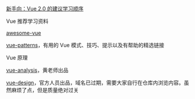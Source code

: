 [新手向：Vue 2.0 的建议学习顺序](https://zhuanlan.zhihu.com/p/23134551)

Vue 推荐学习资料

[awesome-vue](https://github.com/vuejs/awesome-vue)

[vue-patterns](https://github.com/learn-vuejs/vue-patterns)，有用的 Vue 模式、技巧、提示以及有帮助的精选链接

Vue 原理

[vue-analysis](https://github.com/ustbhuangyi/vue-analysis)，黄老师出品

[vue-design](vue-design)，官方人员出品，域名已过期，需要大家自行在仓库内浏览内容。虽然麻烦了点，但是质量绝对过关